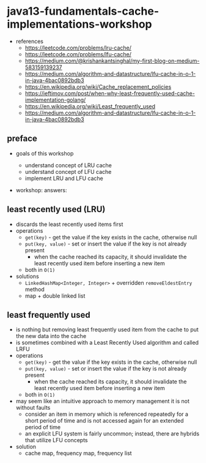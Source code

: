 # java13-fundamentals-cache-implementations-workshop

* references
    * https://leetcode.com/problems/lru-cache/
    * https://leetcode.com/problems/lfu-cache/
    * https://medium.com/@krishankantsinghal/my-first-blog-on-medium-583159139237
    * https://medium.com/algorithm-and-datastructure/lfu-cache-in-o-1-in-java-4bac0892bdb3
    * https://en.wikipedia.org/wiki/Cache_replacement_policies
    * https://ieftimov.com/post/when-why-least-frequently-used-cache-implementation-golang/
    * https://en.wikipedia.org/wiki/Least_frequently_used
    * https://medium.com/algorithm-and-datastructure/lfu-cache-in-o-1-in-java-4bac0892bdb3

## preface
* goals of this workshop
    * understand concept of LRU cache
    * understand concept of LFU cache
    * implement LRU and LFU cache

* workshop: answers: 

## least recently used (LRU)
* discards the least recently used items first
* operations
    * `get(key)` - get the value if the key exists in the cache, otherwise null
    * `put(key, value)` - set or insert the value if the key is not already present
        * when the cache reached its capacity, it should invalidate the least recently used item before inserting a 
        new item
    * both in `O(1)`
* solutions
    * `LinkedHashMap<Integer, Integer>` + overridden `removeEldestEntry` method
    * map + double linked list
    
## least frequently used 
* is nothing but removing least frequently used item from the cache to put the new data into the cache
* is sometimes combined with a Least Recently Used algorithm and called LRFU
* operations
    * `get(key)` - get the value if the key exists in the cache, otherwise null
    * `put(key, value)` - set or insert the value if the key is not already present
        * when the cache reached its capacity, it should invalidate the least recently used item before inserting a 
        new item
    * both in `O(1)`
* may seem like an intuitive approach to memory management it is not without faults
    * consider an item in memory which is referenced repeatedly for a short period of time and is not accessed again 
    for an extended period of time
    * an explicit LFU system is fairly uncommon; instead, there are hybrids that utilize LFU concepts
* solution
    * cache map, frequency map, frequency list